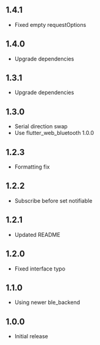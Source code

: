 ## 1.4.1

* Fixed empty requestOptions

## 1.4.0

* Upgrade dependencies

## 1.3.1

* Upgrade dependencies

## 1.3.0

* Serial direction swap
* Use flutter_web_bluetooth 1.0.0

## 1.2.3

* Formatting fix

## 1.2.2

* Subscribe before set notifiable

## 1.2.1

* Updated README

## 1.2.0

* Fixed interface typo

## 1.1.0

* Using newer ble_backend

## 1.0.0

* Initial release
